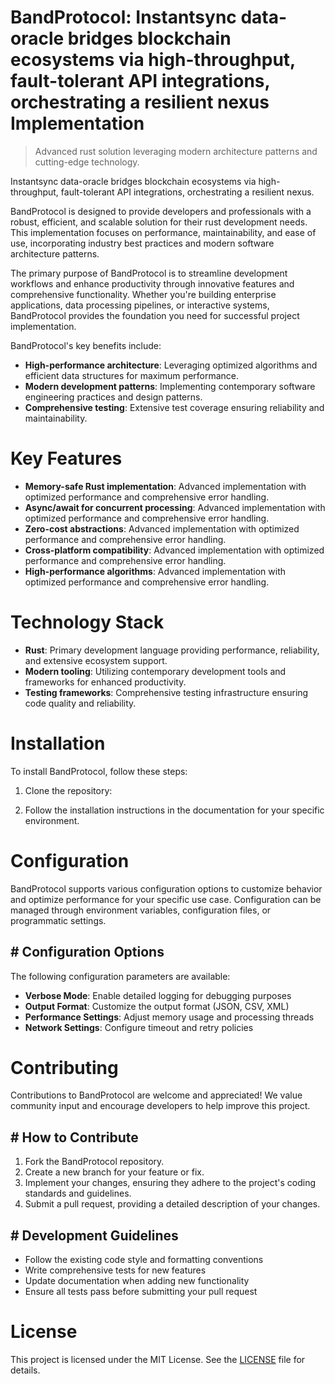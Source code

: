 <!-- fallback_BandProtocol_20250803022605_70297 -->

# BandProtocol: Instantsync data-oracle bridges blockchain ecosystems via high-throughput, fault-tolerant API integrations, orchestrating a resilient nexus Implementation
> Advanced rust solution leveraging modern architecture patterns and cutting-edge technology.

Instantsync data-oracle bridges blockchain ecosystems via high-throughput, fault-tolerant API integrations, orchestrating a resilient nexus.

BandProtocol is designed to provide developers and professionals with a robust, efficient, and scalable solution for their rust development needs. This implementation focuses on performance, maintainability, and ease of use, incorporating industry best practices and modern software architecture patterns.

The primary purpose of BandProtocol is to streamline development workflows and enhance productivity through innovative features and comprehensive functionality. Whether you're building enterprise applications, data processing pipelines, or interactive systems, BandProtocol provides the foundation you need for successful project implementation.

BandProtocol's key benefits include:

* **High-performance architecture**: Leveraging optimized algorithms and efficient data structures for maximum performance.
* **Modern development patterns**: Implementing contemporary software engineering practices and design patterns.
* **Comprehensive testing**: Extensive test coverage ensuring reliability and maintainability.

# Key Features

* **Memory-safe Rust implementation**: Advanced implementation with optimized performance and comprehensive error handling.
* **Async/await for concurrent processing**: Advanced implementation with optimized performance and comprehensive error handling.
* **Zero-cost abstractions**: Advanced implementation with optimized performance and comprehensive error handling.
* **Cross-platform compatibility**: Advanced implementation with optimized performance and comprehensive error handling.
* **High-performance algorithms**: Advanced implementation with optimized performance and comprehensive error handling.

# Technology Stack

* **Rust**: Primary development language providing performance, reliability, and extensive ecosystem support.
* **Modern tooling**: Utilizing contemporary development tools and frameworks for enhanced productivity.
* **Testing frameworks**: Comprehensive testing infrastructure ensuring code quality and reliability.

# Installation

To install BandProtocol, follow these steps:

1. Clone the repository:


2. Follow the installation instructions in the documentation for your specific environment.

# Configuration

BandProtocol supports various configuration options to customize behavior and optimize performance for your specific use case. Configuration can be managed through environment variables, configuration files, or programmatic settings.

## # Configuration Options

The following configuration parameters are available:

* **Verbose Mode**: Enable detailed logging for debugging purposes
* **Output Format**: Customize the output format (JSON, CSV, XML)
* **Performance Settings**: Adjust memory usage and processing threads
* **Network Settings**: Configure timeout and retry policies

# Contributing

Contributions to BandProtocol are welcome and appreciated! We value community input and encourage developers to help improve this project.

## # How to Contribute

1. Fork the BandProtocol repository.
2. Create a new branch for your feature or fix.
3. Implement your changes, ensuring they adhere to the project's coding standards and guidelines.
4. Submit a pull request, providing a detailed description of your changes.

## # Development Guidelines

* Follow the existing code style and formatting conventions
* Write comprehensive tests for new features
* Update documentation when adding new functionality
* Ensure all tests pass before submitting your pull request

# License

This project is licensed under the MIT License. See the [LICENSE](https://github.com/gary111868/BandProtocol/blob/main/LICENSE) file for details.
